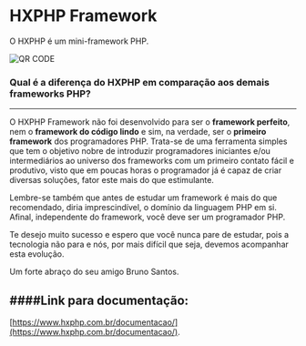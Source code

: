 # HXPHP Framework

O HXPHP é um mini-framework PHP.

![QR CODE](http://www.hxphp.com.br/qr.png "QR CODE")

### Qual é a diferença do HXPHP em comparação aos demais frameworks PHP?
--------------------------------------------------------------------

O HXPHP Framework não foi desenvolvido para ser o **framework perfeito**, nem o **framework do código lindo** e sim, na verdade, ser o **primeiro framework** dos programadores PHP. Trata-se de uma ferramenta simples que tem o objetivo nobre de introduzir programadores iniciantes e/ou intermediários ao universo dos frameworks com um primeiro contato fácil e produtivo, visto que em poucas horas o programador já é capaz de criar diversas soluções, fator este mais do que estimulante.

Lembre-se também que antes de estudar um framework é mais do que recomendado, diria imprescindível, o domínio da linguagem PHP em si. Afinal, independente do framework, você deve ser um programador PHP.

Te desejo muito sucesso e espero que você nunca pare de estudar, pois a tecnologia não para e nós, por mais difícil que seja, devemos acompanhar esta evolução.

Um forte abraço do seu amigo Bruno Santos.

####Link para documentação:
---------------------------------------------------------------------
[https://www.hxphp.com.br/documentacao/](https://www.hxphp.com.br/documentacao/).